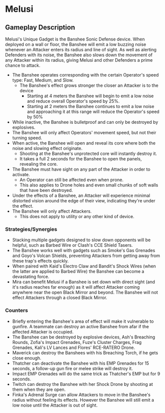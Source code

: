 # Melusi

## Gameplay Description

Melusi's Unique Gadget is the Banshee Sonic Defense device. When deployed on a wall or floor, the Banshee will emit a low buzzing noise whenever an Attacker enters its radius and line of sight. As well as alerting Defenders with its noise, the Banshee also slows down the movement of any Attacker within its radius, giving Melusi and other Defenders a prime chance to attack.

- The Banshee operates corresponding with the certain Operator's speed type: Fast, Medium, and Slow.
  - The Banshee's effect grows stronger the closer an Attacker is to the device
    - Starting at 4 meters the Banshee will begin to emit a low noise and reduce overall Operator's speed by 25%.
    - Starting at 2 meters the Banshee continues to emit a low noise and approaching it at this range will reduce the Operator's speed by 50%
- While inactive, the Banshee is bulletproof and can only be destroyed by explosives.
- The Banshee will only affect Operators' movement speed, but not their turning speed.
- When active, the Banshee will open and reveal its core where both the noise and slowing effect originate.
  - Shooting at the Banshee's unprotected core will instantly destroy it.
  - It takes a full 2 seconds for the Banshee to open the panels, revealing the core.
- The Banshee must have sight on any part of the Attacker in order to activate.
  - An Operator can still be affected even when prone.
  - This also applies to Drone holes and even small chunks of soft walls that have been destroyed.
- Under the effects of a Banshee, an Attacker will experience minimal distorted vision around the edge of their view, indicating they're under the effect.
- The Banshee will only affect Attackers.
  - This does not apply to utility or any other kind of device.

### Strategies/Synergies

- Stacking multiple gadgets designed to slow down opponents will be helpful, such as Barbed Wire or Clash's CCE Shield Tasers.
- The Banshee works well with gadgets such as Smoke's Gas Grenades and Goyo's Volcan Shields, preventing Attackers from getting away from these trap's effects quickly.
- When paired with Kaid's Electro Claw and Bandit's Shock Wires (when the latter are applied to Barbed Wire) the Banshee can become a devastating force.
- Mira can benefit Melusi if a Banshee is set down with direct sight (and it's radius reaches far enough) as it will affect Attacker coming anywhere near the open Black Mirror and beyond. The Banshee will not effect Attackers through a closed Black Mirror.

### Counters

- Briefly entering the Banshee's area of effect will make it vulnerable to gunfire. A teammate can destroy an active Banshee from afar if the affected Attacker is occupied.
- The Banshee can be destroyed by explosive devices, Ash's Breaching Rounds, Zofia's Impact Grenades, Fuze's Cluster Charges, Frag Grenades, Kali's LV Lances and Flores' RCE-RATERO Drone.
- Maverick can destroy the Banshees with his Breaching Torch, if he gets close enough.
- Thatcher can deactivate the Banshee with his EMP Grenades for 15 seconds, a follow-up gun fire or melee strike will destroy it.
- Impact EMP Grenades will do the same trick as Thatcher's EMP but for 9 seconds.
- Twitch can destroy the Banshee with her Shock Drone by shooting at them when they are open.
- Finka's Adrenal Surge can allow Attackers to move in the Banshee's radius without feeling its effects. However the Banshee will still emit a low noise until the Attacker is out of sight.
